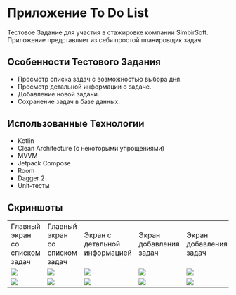 # Приложение To Do List
Тестовое Задание для участия в стажировке компании SimbirSoft. Приложение представляет из себя простой планировщик задач.

## Особенности Тестового Задания
- Просмотр списка задач с возможностью выбора дня.
- Просмотр детальной информации о задаче.
- Добавление новой задачи.
- Cохранение задач в базе данных.

## Использованные Технологии
- Kotlin
- Clean Architecture (c некоторыми упрощениями)
- MVVM
- Jetpack Compose
- Room
- Dagger 2
- Unit-тесты

## Скриншоты
<p align="center">
  <table align="center" cellspacing="5">
    <tr>
      <td width="20%">Главный экран со списком задач</td>
      <td width="20%">Главный экран со списком задач</td>
      <td width="20%">Экран с детальной информацией</td>
      <td width="20%">Экран добавления задач</td>
      <td width="20%">Экран добавления задач</td>
    </tr>
    <tr>
      <td><img src="https://github.com/sitegit/GitTest/assets/47815702/6daa765c-9690-48ff-800e-cc914432e374"/></td>
      <td><img src="https://github.com/sitegit/GitTest/assets/47815702/5564489d-d21b-4612-b7d6-10f8fdf9526d"/></td>
      <td><img src="https://github.com/sitegit/GitTest/assets/47815702/7f8e21e7-fb41-428e-814f-18053cc56195"/></td>
      <td><img src="https://github.com/sitegit/GitTest/assets/47815702/5871d548-82e4-4c35-a1fa-7b0101405447"/></td>
      <td><img src="https://github.com/sitegit/GitTest/assets/47815702/5f79ea05-7bed-464c-b2b0-f3b722f11674"/></td>
    </tr>
    <tr>
      <td><img src="https://github.com/sitegit/GitTest/assets/47815702/b1a69ab3-b966-4209-b0f5-794bff4c96f1"/></td>
      <td><img src="https://github.com/sitegit/GitTest/assets/47815702/952ff5b9-2f2e-4945-9fdb-6b2f6f645a01"/></td>
      <td><img src="https://github.com/sitegit/GitTest/assets/47815702/a8d087f9-aba2-4578-96d6-7173865bbb38"/></td>
      <td><img src="https://github.com/sitegit/GitTest/assets/47815702/91130386-a321-44ef-b63e-aa494cdfc710"/></td>
      <td><img src="https://github.com/sitegit/GitTest/assets/47815702/9dbd1f9e-6a81-4de5-87f4-6eb22f6859b9"/></td>
    </tr>
  </table>
</p>

